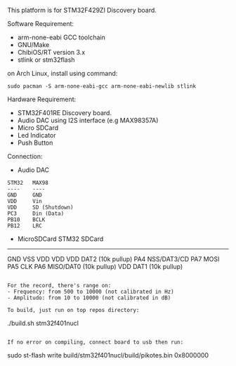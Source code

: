 This platform is for STM32F429ZI Discovery board.

Software Requirement:
- arm-none-eabi GCC toolchain
- GNU/Make
- ChibiOS/RT version 3.x
- stlink or stm32flash

on Arch Linux, install using command:
~~~
sudo pacman -S arm-none-eabi-gcc arm-none-eabi-newlib stlink
~~~

Hardware Requirement:
- STM32F401RE Discovery board.
- Audio DAC using I2S interface (e.g MAX98357A)
- Micro SDCard
- Led Indicator
- Push Button

Connection:
- Audio DAC
~~~
STM32	MAX98
----	----
GND		GND
VDD		Vin
VDD		SD (Shutdown)
PC3		Din (Data)
PB10	BCLK
PB12	LRC
~~~
- MicroSDCard
STM32	SDCard
----	----
GND		VSS
VDD		VDD
VDD		DAT2 (10k pullup)
PA4		NSS/DAT3/CD
PA7		MOSI
PA5		CLK
PA6		MISO/DAT0 (10k pullup)
VDD		DAT1 (10k pullup)
~~~

For the record, there's range on:
- Frequency: from 500 to 10000 (not calibrated in Hz)
- Amplitudo: from 10 to 10000 (not calibrated in dB)

To build, just run on top repos directory:
~~~
./build.sh stm32f401nucl
~~~

If no error on compiling, connect board to usb then run:
~~~
sudo st-flash write build/stm32f401nucl/build/pikotes.bin 0x8000000
~~~
